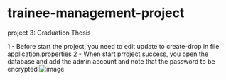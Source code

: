 # trainee-management-project
project 3: Graduation Thesis

1 - Before start the project, you need to edit update to create-drop in file application.properties
2 - When start prroject success, you open the database and add the admin account and note that the password to be encrypted
 ![image](https://user-images.githubusercontent.com/66460744/121799434-4ca3f780-cc56-11eb-91e1-c7a19b03de73.png)

